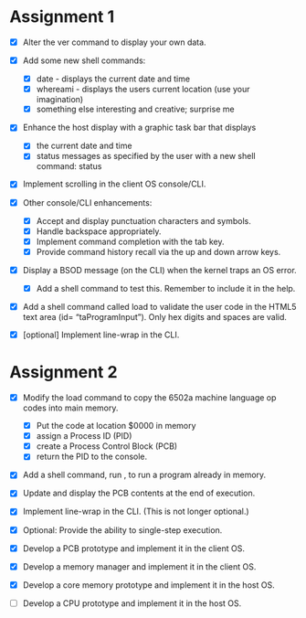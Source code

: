 Assignment 1
============

- [x] Alter the	ver	command	to	display	your	own	data.
- [x] Add some	new	shell	commands:
     - [x] date -	displays	the	current	date	and	time
     - [x] whereami	-	displays	the	users	current	location	(use	your	imagination)
     - [x] something	else	interesting	and	creative;	surprise	me

- [x] Enhance	the host	display	with	a	graphic	task	bar	that	displays
     - [x] the current	date	and	time
     - [x] status messages	as	specified	by	the	user	with	a	new	shell command: status	<string>

- [x] Implement scrolling	in	the	client	OS	console/CLI.

- [x] Other console/CLI	enhancements:
     - [x] Accept and	display	punctuation	characters	and	symbols.
     - [x] Handle backspace	appropriately.
     - [x] Implement command	completion	with	the	tab	key.
     - [x] Provide command	history	recall	via	the	up	and	down	arrow	keys.

- [x] Display a BSOD	message	(on	the	CLI)	when	the	kernel	traps	an OS error.
     - [x] Add a shell	command	to	test	this.	Remember	to	include	it in the help.
- [x] Add a	shell	command	called	load	to	validate	the	user	code in the HTML5 text	area	(id=	“taProgramInput”).	Only	hex	digits	and	spaces	are	valid.
- [x] [optional]	Implement	line-wrap	in	the	CLI.

Assignment 2
============

- [x] Modify	the	load	command	to	copy	the	6502a	machine	language	op	codes into	main	memory.
    - [x] Put	the	code	at	location	$0000	in	memory
    - [x] assign	a	Process	ID	(PID)
    - [x] create	a	Process	Control	Block	(PCB)
    - [x] return	the	PID	to	the	console.

- [x] Add	a	shell	command,	run	<pid>,	to	run	a	program	already	in	memory.

- [x] Update	and	display	the	PCB	contents	at	the	end	of	execution.

- [x] Implement	line-wrap	in	the	CLI.	(This	is	not	longer	optional.)

- [x] Optional:	Provide	the	ability	to	single-step	execution.

- [x] Develop	a	PCB	prototype	and	implement	it	in	the	client	OS.
- [x] Develop	a	memory	manager	and	implement	it	in	the	client	OS.
- [x] Develop	a	core	memory	prototype	and	implement	it	in	the	host	OS.
- [ ] Develop	a	CPU	prototype	and	implement	it	in	the	host	OS.